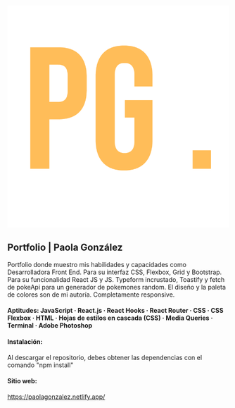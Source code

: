 <img src="./public/img/favicon/PG.png"/>

## Portfolio | Paola González

Portfolio donde muestro mis habilidades y capacidades como Desarrolladora Front End. Para su interfaz CSS, Flexbox, Grid y Bootstrap. Para su funcionalidad React JS y JS. Typeform incrustado, Toastify y fetch de pokeApi para un generador de pokemones random. El diseño y la paleta de colores son de mi autoría. Completamente responsive.

#### Aptitudes: JavaScript · React.js · React Hooks · React Router · CSS · CSS Flexbox · HTML · Hojas de estilos en cascada (CSS) · Media Queries · Terminal · Adobe Photoshop

#### Instalación:

Al descargar el repositorio, debes obtener las dependencias con el comando "npm install"

#### Sitio web:

https://paolagonzalez.netlify.app/
